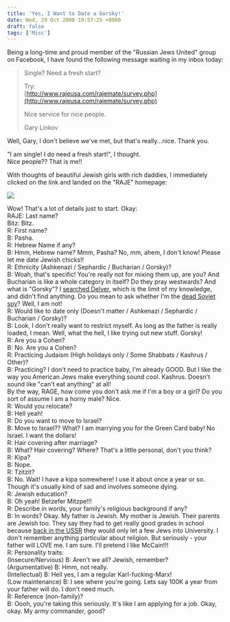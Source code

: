 ```yaml
---
title: 'Yes, I Want to Date a Gorsky!'
date: Wed, 29 Oct 2008 19:57:25 +0000
draft: false
tags: ['Misc']
---
```


Being a long-time and proud member of the "Russian Jews United" group on Facebook, I have found the following message waiting in my inbox today:  
  
  

> Single? Need a fresh start?  
>   
> Try:  
> [http://www.rajeusa.com/rajemate/survey.php](http://www.rajeusa.com/rajemate/survey.php)  
>   
> Nice service for nice people.  
>   
> Gary Linkov

  
  
Well, Gary, I don't believe we've met, but that's really...nice. Thank you.  
  
"I am single! I do need a fresh start!", I thought.  
Nice people?? That is me!!  
  
With thoughts of beautiful Jewish girls with rich daddies, I immediately clicked on the link and landed on the "RAJE" homepage:  
  
![](/img/dating_for_jews.jpg)  
  
Wow! That's a lot of details just to start. Okay:  
RAJE: Last name?  
Bitz: Bitz.  
R: First name?  
B: Pasha.  
R: Hebrew Name if any?  
B: Hmm, Hebrew name? Mmm, Pasha? No, mm, ahem, I don't know! Please let me date Jewish chicks!!  
R: Ethnicity (Ashkenazi / Sephardic / Bucharian / Gorsky)?  
B: Woah, that's specific! You're really not for mixing them up, are you? And Bucharian is like a whole category in itself? Do they pray westwards? And what is "Gorsky"? I [searched Delver](http://search.delver.com/search?q=gorsky), which is the limit of my knowledge, and didn't find anything. Do you mean to ask whether I'm the [dead Soviet spy](http://en.wikipedia.org/wiki/Anatoly_Gorsky)? Well, I am not!  
R: Would like to date only (Doesn't matter / Ashkenazi / Sephardic / Bucharian / Gorsky)?  
B: Look, I don't really want to restrict myself. As long as the father is really loaded, I mean. Well, what the hell, I like trying out new stuff. Gorsky!  
R: Are you a Cohen?  
B: No. Are you a Cohen?  
R: Practicing Judaism (High holidays only / Some Shabbats / Kashrus / Other)?  
B: Practicing? I don't need to practice baby, I'm already GOOD. But I like the way you American Jews make everything sound cool. Kashrus. Doesn't sound like "can't eat anything" at all!  
By the way, RAGE, how come you don't ask me if I'm a boy or a girl? Do you sort of assume I am a horny male? Nice.  
R: Would you relocate?  
B: Hell yeah!  
R: Do you want to move to Israel?  
B: Move to Israel?? What? I am marrying you for the Green Card baby! No Israel. I want the dollars!  
R: Hair covering after marriage?  
B: What? Hair covering? Where? That's a little personal, don't you think?  
R: Kipa?  
B: Nope.  
R: Tzitzit?  
B: No. Wait! I have a kipa somewhere! I use it about once a year or so. Though it's usually kind of sad and involves someone dying.  
R: Jewish education?  
B: Oh yeah! Betzefer Mitzpe!!!  
R: Describe in words, your family's religious background if any?  
B: In words? Okay. My father is Jewish. My mother is Jewish. Their parents are Jewish too. They say they had to get really good grades in school because [back in the USSR](http://www.stevesbeatles.com/songs/back_in_the_ussr.asp) they would only let a few Jews into University. I don't remember anything particular about religion. But seriously - your father will LOVE me. I am sure. I'll pretend I like McCain!!!  
R: Personality traits:  
(Insecure/Nervious) B: Aren't we all? Jewish, remember?  
(Argumentative) B: Hmm, not really.  
(Intellectual) B: Hell yes, I am a regular Karl-fucking-Marx!  
(Low maintenance) B: I see where you're going. Lets say 100K a year from your father will do. I don't need much.  
R: Reference (non-family)?  
B: Oooh, you're taking this seriously. It's like I am applying for a job. Okay, okay. My army commander, good?